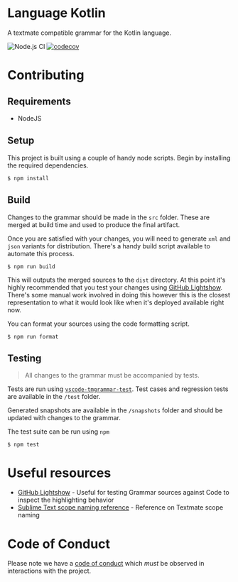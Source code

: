 # Language Kotlin

A textmate compatible grammar for the Kotlin language.

![Node.js CI](https://github.com/nishtahir/language-kotlin/workflows/Node.js%20CI/badge.svg?branch=master)
[![codecov](https://codecov.io/gh/nishtahir/language-kotlin/branch/master/graph/badge.svg)](https://codecov.io/gh/nishtahir/language-kotlin)

# Contributing

## Requirements

* NodeJS

## Setup

This project is built using a couple of handy node scripts. Begin by installing the
required dependencies.

```
$ npm install
```

## Build

Changes to the grammar should be made in the `src` folder. These are merged at build 
time and used to produce the final artifact.

Once you are satisfied with your changes, you will need to generate 
`xml` and `json` variants for distribution. 
There's a handy build script available to automate this process.

```
$ npm run build
```

This will outputs the merged sources to the `dist` directory. At this point
it's highly recommended that you test your changes using [GitHub Lightshow](https://github-lightshow.herokuapp.com/). There's some manual work involved in doing this however this is the closest
representation to what it would look like when it's deployed available right now.

You can format your sources using the code formatting script.

```
$ npm run format
```

## Testing

> All changes to the grammar must be accompanied by tests.

Tests are run using [`vscode-tmgrammar-test`](https://github.com/PanAeon/vscode-tmgrammar-test). 
Test cases and regression tests are available in the `/test` folder.

Generated snapshots are available in the `/snapshots` folder and should be updated with changes
to the grammar.

The test suite can be run using `npm`

```
$ npm test
```

# Useful resources

* [GitHub Lightshow](https://github-lightshow.herokuapp.com/) - Useful for testing Grammar sources against Code to inspect the highlighting behavior
* [Sublime Text scope naming reference](https://www.sublimetext.com/docs/3/scope_naming.html) - Reference on Textmate scope naming


# Code of Conduct

Please note we have a [code of conduct](./CODE_OF_CONDUCT.md) which _must_ be observed in interactions with the project.
